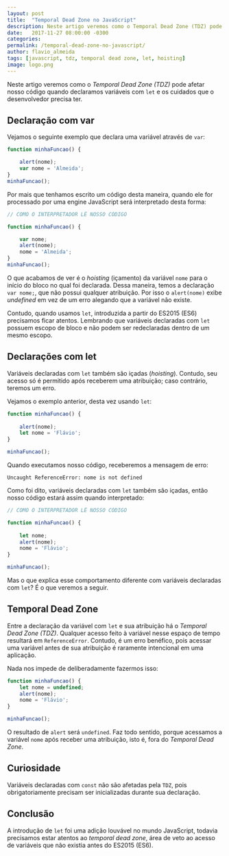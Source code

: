 ```yaml
---
layout: post
title:  "Temporal Dead Zone no JavaScript"
description: Neste artigo veremos como o Temporal Dead Zone (TDZ) pode afetar nosso código quando declaramos variáveis com let e os cuidados que o desenvolvedor precisa ter.
date:   2017-11-27 08:00:00 -0300
categories:
permalink: /temporal-dead-zone-no-javascript/
author: flavio_almeida
tags: [javascript, tdz, temporal dead zone, let, hoisting]
image: logo.png
---
```


Neste artigo veremos como o *Temporal Dead Zone (TDZ)* pode afetar nosso código quando declaramos variáveis com `let` e os cuidados que o desenvolvedor precisa ter.

## Declaração com var 

Vejamos o seguinte exemplo que declara uma variável através de `var`:

```javascript
function minhaFuncao() {

    alert(nome);
    var nome = 'Almeida';
}
minhaFuncao();
```

Por mais que tenhamos escrito um código desta maneira, quando ele for processado por uma engine JavaScript será interpretado desta forma:

```javascript
// COMO O INTERPRETADOR LÊ NOSSO CÓDIGO

function minhaFuncao() {

    var nome;
    alert(nome);
    nome = 'Almeida';
}
minhaFuncao();
```

O que acabamos de ver é o *hoisting* (içamento) da variável `nome` para o início do bloco no qual foi declarada. Dessa maneira, temos a declaração `var nome;`, que não possui qualquer atribuição. Por isso o `alert(nome)` exibe *undefined* em vez de um erro alegando que a variável não existe. 

Contudo, quando usamos `let`, introduzida a partir do ES2015 (ES6) precisamos ficar atentos. Lembrando que variáveis declaradas com `let` possuem escopo de bloco e não podem ser redeclaradas dentro de um mesmo escopo.

## Declarações com let

Variáveis declaradas com `let` também são içadas (*hoisting*). Contudo, seu acesso só é permitido após receberem uma atribuição; caso contrário, teremos um erro. 

Vejamos o exemplo anterior, desta vez usando `let`:

```javascript
function minhaFuncao() {
    
    alert(nome);
    let nome = 'Flávio';
}

minhaFuncao();
```

Quando executamos nosso código, receberemos a mensagem de erro:

```
Uncaught ReferenceError: nome is not defined
```

Como foi dito, variáveis declaradas com `let` também são içadas, então nosso código estará assim quando interpretado:

```javascript
// COMO O INTERPRETADOR LÊ NOSSO CÓDIGO

function minhaFuncao() {
    
    let nome;
    alert(nome);
    nome = 'Flávio';
}

minhaFuncao();
```

Mas o que explica esse comportamento diferente com variáveis declaradas com `let`? É o que veremos a seguir.

## Temporal Dead Zone

Entre a declaração da variável com `let` e sua atribuição há o *Temporal Dead Zone (TDZ)*. Qualquer acesso feito à variável nesse espaço de tempo resultará em `ReferenceError`. Contudo, é um erro benéfico, pois acessar uma variável antes de sua atribuição é raramente intencional em uma aplicação. 

Nada nos impede de deliberadamente fazermos isso:

```javascript
function minhaFuncao() {
    let nome = undefined;
    alert(nome);
    nome = 'Flávio';
}

minhaFuncao();
```

O resultado de `alert` será `undefined`. Faz todo sentido, porque acessamos a variável `nome` após receber uma atribuição, isto é, fora do *Temporal Dead Zone*.

## Curiosidade

Variáveis declaradas com `const` não são afetadas pela `TDZ`, pois obrigatoriamente precisam ser inicializadas durante sua declaração.

## Conclusão

A introdução de `let` foi uma adição louvável no mundo JavaScript, todavia precisamos estar atentos ao *temporal dead zone*, área de veto ao acesso de variáveis que não existia antes do ES2015 (ES6).